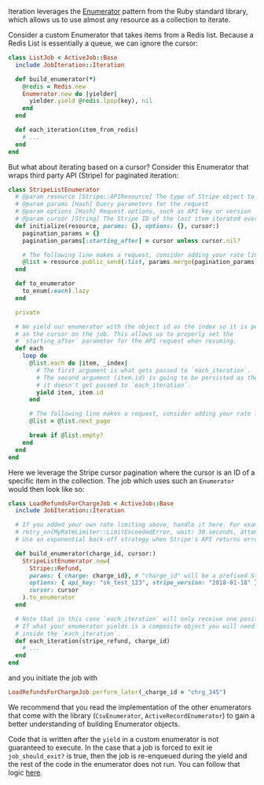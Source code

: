 Iteration leverages the [Enumerator](http://ruby-doc.org/core-2.5.1/Enumerator.html) pattern from the Ruby standard library, which allows us to use almost any resource as a collection to iterate.

Consider a custom Enumerator that takes items from a Redis list. Because a Redis List is essentially a queue, we can ignore the cursor:

```ruby
class ListJob < ActiveJob::Base
  include JobIteration::Iteration

  def build_enumerator(*)
    @redis = Redis.new
    Enumerator.new do |yielder|
      yielder.yield @redis.lpop(key), nil
    end
  end

  def each_iteration(item_from_redis)
    # ...
  end
end
```

But what about iterating based on a cursor? Consider this Enumerator that wraps third party API (Stripe) for paginated iteration:

```ruby
class StripeListEnumerator
  # @param resource [Stripe::APIResource] The type of Stripe object to request
  # @param params [Hash] Query parameters for the request
  # @param options [Hash] Request options, such as API key or version
  # @param cursor [String] The Stripe ID of the last item iterated over
  def initialize(resource, params: {}, options: {}, cursor:)
    pagination_params = {}
    pagination_params[:starting_after] = cursor unless cursor.nil?

    # The following line makes a request, consider adding your rate limiter here.
    @list = resource.public_send(:list, params.merge(pagination_params), options)
  end

  def to_enumerator
    to_enum(:each).lazy
  end

  private

  # We yield our enumerator with the object id as the index so it is persisted
  # as the cursor on the job. This allows us to properly set the
  # `starting_after` parameter for the API request when resuming.
  def each
    loop do
      @list.each do |item, _index|
        # The first argument is what gets passed to `each_iteration`.
        # The second argument (item.id) is going to be persisted as the cursor,
        # it doesn't get passed to `each_iteration`.
        yield item, item.id
      end

      # The following line makes a request, consider adding your rate limiter here.
      @list = @list.next_page

      break if @list.empty?
    end
  end
end
```

Here we leverage the Stripe cursor pagination where the cursor is an ID of a specific item in the collection. The job
which uses such an `Enumerator` would then look like so:

```ruby
class LoadRefundsForChargeJob < ActiveJob::Base
  include JobIteration::Iteration

  # If you added your own rate limiting above, handle it here. For example:
  # retry_on(MyRateLimiter::LimitExceededError, wait: 30.seconds, attempts: :unlimited)
  # Use an exponential back-off strategy when Stripe's API returns errors.

  def build_enumerator(charge_id, cursor:)
    StripeListEnumerator.new(
      Stripe::Refund,
      params: { charge: charge_id}, # "charge_id" will be a prefixed Stripe ID such as "chrg_123"
      options: { api_key: "sk_test_123", stripe_version: "2018-01-18" },
      cursor: cursor
    ).to_enumerator
  end

  # Note that in this case `each_iteration` will only receive one positional argument per iteration.
  # If what your enumerator yields is a composite object you will need to unpack it yourself
  # inside the `each_iteration`.
  def each_iteration(stripe_refund, charge_id)
    # ...
  end
end
```

and you initiate the job with

```ruby
LoadRefundsForChargeJob.perform_later(_charge_id = "chrg_345")
```

We recommend that you read the implementation of the other enumerators that come with the library (`CsvEnumerator`, `ActiveRecordEnumerator`) to gain a better understanding of building Enumerator objects.

Code that is written after the `yield` in a custom enumerator is not guaranteed to execute. In the case that a job is forced to exit ie `job_should_exit?` is true, then the job is re-enqueued during the yield and the rest of the code in the enumerator does not run. You can follow that logic [here](https://github.com/Shopify/job-iteration/blob/9641f455b9126efff2214692c0bef423e0d12c39/lib/job-iteration/iteration.rb#L128-L131).
